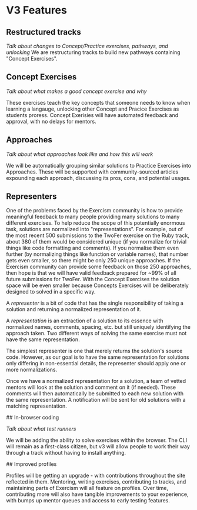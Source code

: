 # V3 Features

## Restructured tracks

_Talk about changes to Concept/Practice exercises, pathways, and unlocking_
We are restructuring tracks to build new pathways containing "Concept Exercises".

## Concept Exercises

_Talk about what makes a good concept exercise and why_

These exercises teach the key concepts that someone needs to know when learning a langauge, unlocking other Concept and Pracice Exercises as students proress. Concept Exerisies will have automated feedback and approval, with no delays for mentors.

## Approaches

_Talk about what approaches look like and how this will work_

We will be automatically grouping similar solutions to Practice Exercises into Approaches. These will be supported with community-sourced articles expounding each approach, discussing its pros, cons, and potential usages.

## Representers

One of the problems faced by the Exercism community is how to provide meaningful feedback to many people providing many solutions to many different exercises. To help reduce the scope of this potentially enormous task, solutions are normalized into "representations". For example, out of the most recent 500 submissions to the TwoFer exercise on the Ruby track, about 380 of them would be considered unique (if you normalize for trivial things like code formatting and comments). If you normalise them even further (by normalizing things like function or variable names), that number gets even smaller, so there might be only 250 unique approaches. If the Exercism community can provide some feedback on those 250 approaches, then hope is that we will have valid feedback prepared for ~99% of all future submissions for TwoFer. With the Concept Exercises the solution space will be even smaller because Concepts Exercises will be deliberately designed to solved in a specific way.

A _representer_ is a bit of code that has the single responsibility of taking a solution and returning a normalized representation of it. 

A _representation_ is an extraction of a solution to its essence with normalized names, comments, spacing, etc. but still uniquely identifying the approach taken. Two different ways of solving the same exercise must not have the same representation.

The simplest representer is one that merely returns the solution's source code. However, as our goal is to have the same representation for solutions only differing in non-essential details, the representer should apply one or more normalizations.

Once we have a normalized representation for a solution, a team of vetted mentors will look at the solution and comment on it (if needed). These comments will then automatically be submitted to each new solution with the same representation. A notification will be sent for old solutions with a matching representation.


## In-browser coding

_Talk about what test runners_

We will be adding the ability to solve exercises within the browser. The CLI will remain as a first-class citizen, but v3 will allow people to work their way through a track without having to install anything.

## Improved profiles

Profiles will be getting an upgrade - with contributions throughout the site reflected in them. Mentoring, writing exercises, contributing to tracks, and maintaining parts of Exercism will all feature on profiles. Over time, contributing more will also have tangible improvements to your experience, with bumps up mentor queues and access to early testing features.
